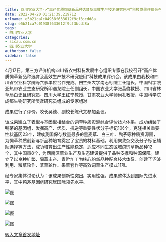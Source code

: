 ```yaml
---
title: 四川农业大学->“高产优质饲草新品种选育及高效生产技术研究应用”科技成果评价会召开 | sicau.com.cn
date: 2022-04-20 01:21:39.219712
urlname: e5b21ca7c04938f633612f9cf3bcdd8a
slug: e5b21ca7c04938f633612f9cf3bcdd8a
tags: 
- 四川农业大学
categories:
- sicau.com.cn
- 四川农业大学
authorbox: false
sidebar: false
---
```

4月17日，第三方评价机构四川省农村科技发展中心组织专家在我校召开“高产优质饲草新品种选育及高效生产技术研究应用”科技成果评价会，该成果由我校和四川省农业科学院等六家单位合作完成。由兰州大学南志标院士任组长，中国科学院亚热带农业生态研究所印遇龙院士任副组长，中国农业大学张英俊教授、四川省林草局白史且研究员、四川大学王红宁教授、甘肃农业大学师尚礼教授、中国科学院成都生物研究所吴彦研究员组成的专家组对
<!--more-->
成果进行了评价。校长吴德、副校长陈代文参加会议。

该成果建立了表型与基因型相结合的饲草种质资源综合评价技术体系，成功组装了鸭茅的基因组，发掘高产、优质、抗逆等重要性状分子标记106个，克隆相关重要性状基因23个，建成我国保存数量最多的黑麦草、白三叶、鸭茅等种质资源圃，为饲草种质创新与新品种培育奠定了宝贵的材料基础。利用聚敛杂交及分子标记辅助选择等方法，成功培育出生产性能稳定、适应不同生态区域的饲草新品种12个，其中国审8个，为西南区草业生产及生态建设提供了品种支撑和种源保障。建立了以良种扩繁、饲草丰产、青贮加工为核心的新品种配套技术体系，创建了沼液利用、粮草轮作、草草轮作、果草套作等高效饲草生产模式11项。

经专家集体讨论认为：该成果创新性突出，实用性强，成果整体达到国际先进水平，其中鸭茅基因组研究居国际领先水平。

![图](https://news.sicau.edu.cn/__local/6/F7/25/6A80B464C7B3FF353F4BD76C609_34488B6E_F720.jpg)

![图](https://news.sicau.edu.cn/__local/6/9F/4B/587D78DB48904D79A2E990BB4F8_493B5F97_DE1F.jpg)

![图](https://news.sicau.edu.cn/__local/C/D4/19/363E6D3C9A72A3FA52AD56A9317_3C55EDB3_15049.jpg)

![图](https://news.sicau.edu.cn/__local/7/9D/96/5125C997E889A866BFBE2215489_8969C83D_174B8.jpg)

[转入文章首发地址](https://news.sicau.edu.cn/info/1078/67403.htm)